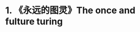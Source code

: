 

# 1. 《永远的图灵》The once and fulture turing 





























































